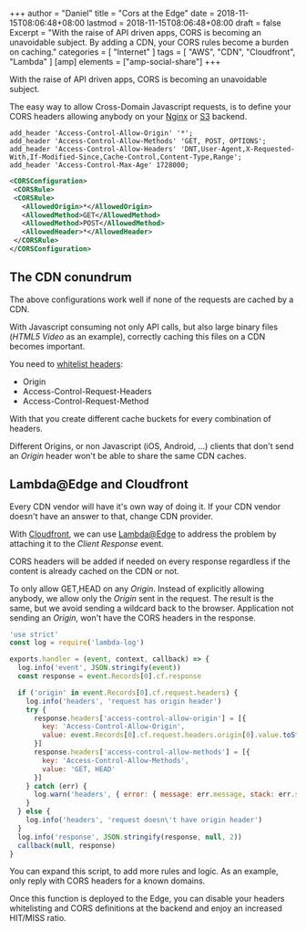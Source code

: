 +++
author = "Daniel"
title = "Cors at the Edge"
date = 2018-11-15T08:06:48+08:00
lastmod = 2018-11-15T08:06:48+08:00
draft = false
Excerpt = "With the raise of API driven apps, CORS is becoming an unavoidable subject. By adding a CDN, your CORS rules become a burden on caching."
categories = [
  "Internet"
]
tags = [
  "AWS",
  "CDN",
  "Cloudfront",
  "Lambda"
]
[amp]
  elements = ["amp-social-share"]
+++

With the raise of API driven apps, CORS is becoming an unavoidable subject.

The easy way to allow Cross-Domain Javascript requests, is to define your CORS headers allowing anybody on your [Nginx](https://enable-cors.org/server_nginx.html) or [S3](https://docs.aws.amazon.com/AmazonS3/latest/dev/cors.html) backend.

```nginx
add_header 'Access-Control-Allow-Origin' '*';
add_header 'Access-Control-Allow-Methods' 'GET, POST, OPTIONS';
add_header 'Access-Control-Allow-Headers' 'DNT,User-Agent,X-Requested-With,If-Modified-Since,Cache-Control,Content-Type,Range';
add_header 'Access-Control-Max-Age' 1728000;
```

```xml
<CORSConfiguration>
 <CORSRule>
 <CORSRule>
   <AllowedOrigin>*</AllowedOrigin>
   <AllowedMethod>GET</AllowedMethod>
   <AllowedMethod>POST</AllowedMethod>
   <AllowedHeader>*</AllowedHeader>
 </CORSRule>
</CORSConfiguration>
```

## The CDN conundrum
The above configurations work well if none of the requests are cached by a CDN.

With Javascript consuming not only API calls, but also large binary files (*HTML5 Video* as an example), correctly caching this files on a CDN becomes important.

You need to [whitelist headers](https://medium.com/@dmitter/amazon-cloudfront-and-cors-57dd43cdfd30):

* Origin
* Access-Control-Request-Headers
* Access-Control-Request-Method

With that you create different cache buckets for every combination of headers.

Different Origins, or non Javascript (iOS, Android, ...) clients that don't send an *Origin* header won't be able to share the same CDN caches.

## Lambda@Edge and Cloudfront
Every CDN vendor will have it's own way of doing it. If your CDN vendor doesn't have an answer to that, change CDN provider.

With [Cloudfront](https://aws.amazon.com/cloudfront/), we can use [Lambda@Edge](https://aws.amazon.com/lambda/edge/) to address the problem by attaching it to the *Client Response* event.

CORS headers will be added if needed on every response regardless if the content is already cached on the CDN or not.

To only allow GET,HEAD on any *Origin*. Instead of explicitly allowing anybody, we allow only the *Origin* sent in the request.
The result is the same, but we avoid sending a wildcard back to the browser. Application not sending an *Origin*, won't have the CORS headers in the response.

```js
'use strict'
const log = require('lambda-log')

exports.handler = (event, context, callback) => {
  log.info('event', JSON.stringify(event))
  const response = event.Records[0].cf.response

  if ('origin' in event.Records[0].cf.request.headers) {
    log.info('headers', 'request has origin header')
    try {
      response.headers['access-control-allow-origin'] = [{
        key: 'Access-Control-Allow-Origin',
        value: event.Records[0].cf.request.headers.origin[0].value.toString()
      }]
      response.headers['access-control-allow-methods'] = [{
        key: 'Access-Control-Allow-Methods',
        value: 'GET, HEAD'
      }]
    } catch (err) {
      log.warn('headers', { error: { message: err.message, stack: err.stack } })
    }
  } else {
    log.info('headers', 'request doesn\'t have origin header')
  }
  log.info('response', JSON.stringify(response, null, 2))
  callback(null, response)
}
```

You can expand this script, to add more rules and logic. As an example, only reply with CORS headers for a known domains.

Once this function is deployed to the Edge, you can disable your headers whitelisting and CORS definitions at the backend and enjoy an increased HIT/MISS ratio.

